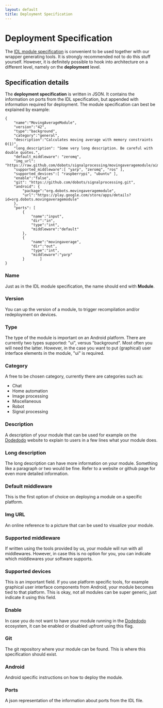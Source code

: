 ```yaml
---
layout: default
title: Deployment Specification
---
```


# Deployment Specification

The [IDL module specification](module_spec.html) is convenient to be used together with our wrapper generating tools. It is strongly recommended not to do this stuff yourself. However, it is definitely possible to hook into architecture on a different level, namely on the **deployment** level.

## Specification details

The **deployment specification** is written in JSON. It contains the information on ports from the IDL specification, but appended with information required for deployment. The module specification can best be explained by example:

    {
    	"name":"MovingAverageModule",
    	"version":"42",
    	"type":"background",
    	"category":"general",
    	"description":"Calculates moving average with memory constraints O(1)",
    	"long_description": "Some very long description. Be careful with double quotes.",
    	"default_middleware": "zeromq",
    	"img_url": "https://raw.github.com/dobots/signalprocessing/movingaveragemodule/aim_config/assets/icon.png",
    	"supported_middleware":[ "yarp", "zeromq", "ros" ],
    	"supported_devices":[ "raspberrypi", "ubuntu" ],
    	"enable":"false",
    	"git": "https://github.com/dobots/signalprocessing.git",
    	"android": {
    		"package":"org.dobots.movingaveragemodule",
    		"url":"https://play.google.com/store/apps/details?id=org.dobots.movingaveragemodule"
    	},
    	"ports": [
    		{
    			"name":"input",
    			"dir":"in",
    			"type":"int",
    			"middleware":"default"
    		},
    		{
    			"name":"movingaverage",
    			"dir":"out",
    			"type":"int",
    			"middleware":"yarp"
    		}    	]
    }

### Name

Just as in the IDL module specification, the name should end with **Module**.

### Version

You can up the version of a module, to trigger recompilation and/or redeployment on devices.

### Type

The type of the module is important on an Android platform. There are currently two types supported: \"ui\", versus \"background\". Most often you will need the latter. However, in the case you want to put (graphical) user interface elements in the module, \"ui\" is required.

### Category

A free to be chosen category, currently there are categories such as:

* Chat
* Home automation
* Image processing
* Miscellaneous
* Robot
* Signal processing

### Description

A description of your module that can be used for example on the [Dodedodo](http://www.dodedodo.com) website to explain to users in a few lines what your module does.

### Long description

The long description can have more information on your module. Something like a paragraph or two would be fine. Refer to a website or github page for even more detailed information.

### Default middleware

This is the first option of choice on deploying a module on a specific platform.

### Img URL

An online reference to a picture that can be used to visualize your module.

### Supported middleware

If written using the tools provided by us, your module will run with all middlewares. However, in case this is no option for you, you can indicate which middlewares your software supports. 

### Supported devices

This is an important field. If you use platform specific tools, for example graphical user interface components from Android, your module becomes tied to that platform. This is okay, not all modules can be super generic, just indicate it using this field.

### Enable

In case you do not want to have your module running in the [Dodedodo](http://www.dodedodo.com) ecosystem, it can be enabled or disabled upfront using this flag.

### Git

The git repository where your module can be found. This is where this specification should exist.

### Android

Android specific instructions on how to deploy the module.

### Ports

A json representation of the information about ports from the IDL file.


